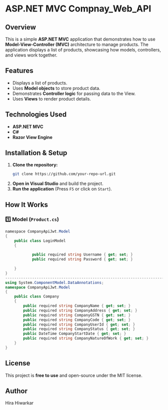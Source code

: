 # ASP.NET MVC Compnay_Web_API

## Overview
This is a simple **ASP.NET MVC** application that demonstrates how to use **Model-View-Controller (MVC)** architecture to manage products. The application displays a list of products, showcasing how models, controllers, and views work together.

## Features
- Displays a list of products.
- Uses **Model objects** to store product data.
- Demonstrates **Controller logic** for passing data to the View.
- Uses **Views** to render product details.

## Technologies Used
- **ASP.NET MVC**
- **C#**
- **Razor View Engine**


## Installation & Setup
1. **Clone the repository:**
   ```sh
   git clone https://github.com/your-repo-url.git
   ```
2. **Open in Visual Studio** and build the project.
3. **Run the application** (Press `F5` or click on `Start`).

## How It Works
### 1️⃣ Model (`Product.cs`)
```csharp
﻿namespace CompanyApiJwt.Model
{
    public class LoginModel
    {
      
            public required string Username { get; set; }
            public required string Password { get; set; }
        
    }
}
---------------------------------------------------------------------------------------
using System.ComponentModel.DataAnnotations;
namespace CompanyApiJwt.Model
{
    public class Company
    { 
        public required string CompanyName { get; set; }
        public required string CompanyAddress { get; set; }
        public required string CompanyGSTN { get; set; }
        public required string CompanyCode { get; set; }
        public required string CompanyUserId { get; set; }
        public required string CompanyStatus { get; set; }
        public DateTime CompanyStartDate { get; set; }
        public required string CompanyNatureOfWork { get; set; }
    }
}

```

## License
This project is **free to use** and open-source under the MIT license.

## Author
Hira Hiwarkar

